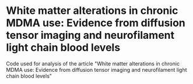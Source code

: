# White matter alterations in chronic MDMA use: Evidence from diffusion tensor imaging and neurofilament light chain blood levels
Code used for analysis of the article "White matter alterations in chronic MDMA use: Evidence from diffusion tensor imaging and neurofilament light chain blood levels"
